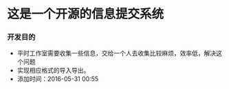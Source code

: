 # 这是一个开源的信息提交系统

### 开发目的
- 平时工作室需要收集一些信息，交给一个人去收集比较麻烦，效率低，解决这个问题
- 实现相应格式的导入导出。
- 添加时间：2016-05-31 00:55 
